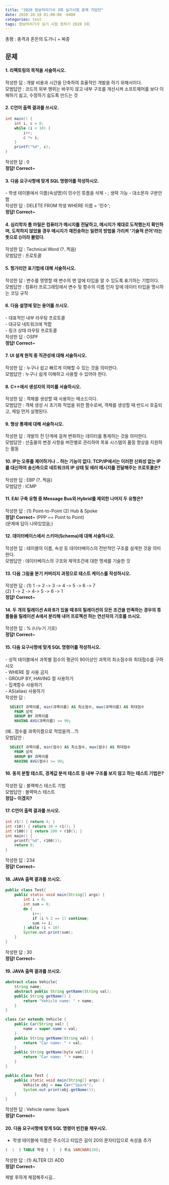 ```yaml
---
title: "2020 정보처리기사 3회 실기시험 문제 가답안"
date: 2020-10-18 01:00:00 -0400
categories: test
tags: 정보처리기사 실기 시험 정처기 2020 3회
--- 
```


총평 : 충격과 혼돈의 도가니 + 짜증  

## 문제
#### 1. 리팩토링의 목적을 서술하시오.  
작성한 답 : 개발 비용과 시간을 단축하여 효율적인 개발을 하기 위해서이다.  
모범답안 : 코드의 외부 행위는 바꾸지 않고 내부 구조를 개선시켜 소프트웨어를 보다 이해하기 쉽고, 수정하기 쉽도록 만드는 것  


#### 2. C언어 출력 결과를 쓰시오.
```java  
int main() {
	int i, c = 0;
	while (i < 10) {
		i++;
		c *= i;
	}
	printf("%d", c);
}
```
작성한 답 : 0  
**정답! Correct~**  


#### 3. 다음 요구사항에 맞게 SQL 명령어를 작성하시오.
\- 학생 테이블에서 이름(속성명)이 민수인 튜플을 삭제
\- ; 생략 가능
\- 대소문자 구분안함  
작성한 답 : DELETE FROM 학생 WHERE 이름 = '민수';  
**정답! Correct~**  


#### 4. 심리학자 톰 마릴은 컴퓨터가 메시지를 전달하고, 메시지가 제대로 도착했는지 확인하며, 도착하지 않았을 경우 메시지가 재전송하는 일련의 방법을 가리켜 '기술적 은어'라는 뜻으로 ()이라 불렀다.  
작성한 답 : Technical Word (?..찍음)  
모범답안 : 프로토콜  


#### 5. 헝가리안 표기법에 대해 서술하시오.  
작성한 답 : 변수를 명명할 때 변수의 맨 앞에 타입을 알 수 있도록 표기하는 기법이다.  
모범답안 : 컴퓨터 프로그래밍에서 변수 및 함수의 이름 인자 앞에 데이터 타입을 명시하는 코딩 규칙  


#### 6. 다음 설명에 맞는 용어를 쓰시오.  
\- 대표적인 내부 라우팅 프로토콜  
\- 대규모 네트워크에 적합  
\- 링크 상태 라우팅 프로토콜   
작성한 답 : OSPF  
**정답! Correct~**  


#### 7. UI 설계 원칙 중 직관성에 대해 서술하시오.  
작성한 답 : 누구나 쉽고 빠르게 이해할 수 있는 것을 의미한다.  
모범답안 : 누구나 쉽게 이해하고 사용할 수 있어야 한다.  


#### 8. C++에서 생성자의 의미를 서술하시오.  
작성한 답 : 객체를 생성할 때 사용하는 메소드이다.  
모범답안 : 객체 생성 시 초기화 작업을 위한 함수로써, 객체를 생성할 때 반드시 호출되고, 제일 먼저 실행된다.  


#### 9. 형상 통제에 대해 서술하시오.  
작성한 답 : 개발의 전 단계에 걸쳐 변화하는 데이터를 통제하는 것을 의미한다.  
모범답안 : 산출물의 변경 사항을 버전별로 관리하여 목표 시스템의 품질 향상을 지원하는 활동  


#### 10. IP는 오류를 제어하거나 .. 하는 기능이 없다. TCP/IP에서는 이러한 신뢰성 없는 IP를 대신하여 송신측으로 네트워크의 IP 상태 및 에러 메시지를 전달해주는 프로토콜은?  
작성한 답 : EBP (?..찍음)  
모범답안 : ICMP  


#### 11. EAI 구축 유형 중 Message Bus와 Hybrid를 제외한 나머지 두 유형은?  
작성한 답 : (1) Point-to-Point (2) Hub & Spoke  
**정답! Correct~**  (PPP == Point to Point)  
(문제에 답이 나와있었음;)


#### 12. 데이터베이스에서 스키마(Schema)에 대해 서술하시오.  
작성한 답 : 테이블의 이름, 속성 등 데이터베이스의 전반적인 구조를 설계한 것을 의미한다.  
모범답안 : 데이터베이스의 구조와 제약조건에 대한 명세를 기술한 것  


#### 13. 다음 그림을 분기 커버리지 과정으로 테스트 케이스를 작성하시오.
작성한 답 : 
(1) 1 -> 2 -> 3 -> 4 -> 5 -> 6 -> 7   
(2) 1 -> 2 -> 4-> 5 -> 6 -> 1   
**정답! Correct~**  


#### 14. 두 개의 릴레이션 A와 B가 있을 때 B의 릴레이션의 모든 조건을 만족하는 경우의 튜플들을 릴레이션 A에서 분리해 내어 프로젝션 하는 연산자의 기호를 쓰시오.  
작성한 답 : % (나누기 기호)   
**정답! Correct~**  


#### 15. 다음 요구사항에 맞게 SQL 명령어를 작성하시오.  
\- 성적 테이블에서 과목별 점수의 평균이 90이상인 과목의 최소점수와 최대점수를 구하시오  
\- WHERE 절 사용 금지  
\- GROUP BY, HAVING 절 사용하기  
\- 집계함수 사용하기   
\- AS(alias) 사용하기  
작성한 답 : 
```sql
  SELECT 과목이름, min(과목이름) AS 최소점수, max(과목이름) AS 최대점수
	FROM 성적  
	GROUP BY 과목이름
	HAVING AVG(과목이름) >= 90;
```
(왜.. 점수를 과목이름으로 적었을까....?)  
모범답안 : 
```sql
  SELECT 과목이름, min(점수) AS 최소점수, max(점수) AS 최대점수
	FROM 성적  
	GROUP BY 과목이름
	HAVING AVG(점수) >= 90;
```


#### 16. 동치 분할 테스트, 경계값 분석 테스트 등 내부 구조를 보지 않고 하는 테스트 기법은?
작성한 답 : 블랙박스 테스트 기법  
모범답안 : 블랙박스 테스트   
**정답~ 이겠지?**  


#### 17. C언어 출력 결과를 쓰시오.  
```c
int r1() { return 4; }
int r10() { return 30 + r1(); }
int r100() { return 200 + r10(); }
int main() {
	printf("%d", r100());
	return 0;
}
```
작성한 답 : 234  
**정답! Correct~**  


#### 18. JAVA 출력 결과를 쓰시오.
```java
public class Test{
	public static void main(String[] args) {
		int i = 0;
		int sum = 0;
		do {
			i++;
			if (i % 2 == 1) continue;
			sum += i;
		} while (i < 10)
		System.out.print(sum);
	}
}
```
작성한 답 : 30  
**정답! Correct~**


#### 19. JAVA 출력 결과를 쓰시오.
```java
abstract class Vehicle{
	String name;
	abstract public String getName(String val);
	public String getName() {
		return "Vehicle name: " + name;
	}
}

class Car extends Vehicle {
	public Car(String val) {
		name = super.name = val;
	}
	public String getName(String val) {
		return "Car name: " + val;
	}
	public String getName(byte val[]) {
		return "Car name: " + name;
	}
}

public class Test {	
	public static void main(String[] args) {
		Vehicle obj = new Car("Spark");
		System.out.print(obj.getName());
	}
}
```
작성한 답 : Vehicle name: Spark  
**정답! Correct~**  


#### 20. 다음 요구사항에 맞게 SQL 명령어 빈칸을 채우시오.
- 학생 테이블에 이름은 주소이고 타입은 길이 20의 문자타입으로 속성을 추가    
```sql
(  1  ) TABLE 학생 (  2  ) 주소 VARCHAR(20);  
```
작성한 답 : (1) ALTER (2) ADD  
**정답! Correct~**  

제발 후하게 채점해주시길..  
